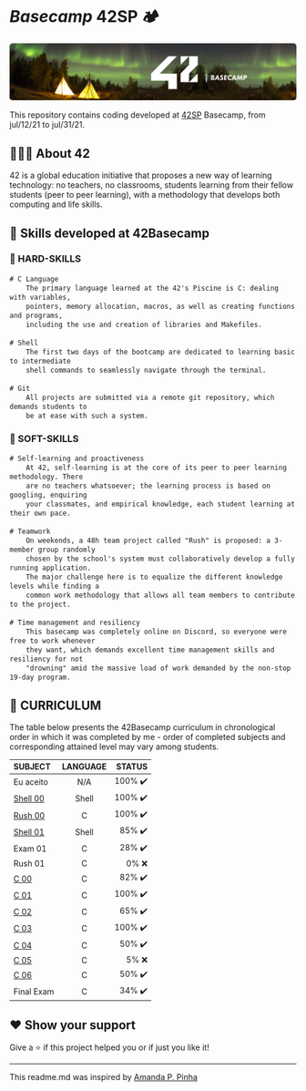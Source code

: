 # _Basecamp_ 42SP 🏕️

<p align="center">
  <img alt="basecamp-banner" src="./src/banner.png" style="border-radius:5px;" />
</p>

This repository contains coding developed at [42SP](https://www.42sp.org.br/) Basecamp, from jul/12/21 to jul/31/21.

## 👨🏻‍💻 About 42

42 is a global education initiative that proposes a new way of learning technology: no teachers, no classrooms, students learning from their fellow students (peer to peer learning), with a methodology that develops both computing and life skills.

## 🚀 Skills developed at 42Basecamp

### 🔩 HARD-SKILLS

    # C Language
    	The primary language learned at the 42's Piscine is C: dealing with variables,
    	pointers, memory allocation, macros, as well as creating functions and programs,
    	including the use and creation of libraries and Makefiles.

    # Shell
    	The first two days of the bootcamp are dedicated to learning basic to intermediate
    	shell commands to seamlessly navigate through the terminal.

    # Git
    	All projects are submitted via a remote git repository, which demands students to
    	be at ease with such a system.

### 💖 SOFT-SKILLS

    # Self-learning and proactiveness
    	At 42, self-learning is at the core of its peer to peer learning methodology. There
    	are no teachers whatsoever; the learning process is based on googling, enquiring
    	your classmates, and empirical knowledge, each student learning at their own pace.

    # Teamwork
    	On weekends, a 48h team project called "Rush" is proposed: a 3-member group randomly
    	chosen by the school's system must collaboratively develop a fully running application.
    	The major challenge here is to equalize the different knowledge levels while finding a
    	common work methodology that allows all team members to contribute to the project.

    # Time management and resiliency
    	This basecamp was completely online on Discord, so everyone were free to work whenever
    	they want, which demands excellent time management skills and resiliency for not
    	"drowning" amid the massive load of work demanded by the non-stop 19-day program.

## 📜 CURRICULUM

The table below presents the 42Basecamp curriculum in chronological order in which it was completed by me - order of completed subjects and corresponding attained level may vary among students.

| SUBJECT               | LANGUAGE |                  STATUS |
| :-------------------- | :------: | ----------------------: |
| Eu aceito             |   N/A    | 100% :heavy_check_mark: |
| [Shell 00](./Shell00) |  Shell   | 100% :heavy_check_mark: |
| [Rush 00](./Rush00)   |    C     | 100% :heavy_check_mark: |
| [Shell 01](./Shell01) |  Shell   |  85% :heavy_check_mark: |
| Exam 01               |    C     |  28% :heavy_check_mark: |
| Rush 01               |    C     |                  0% :x: |
| [C 00](./C00)         |    C     |  82% :heavy_check_mark: |
| [C 01](./C01)         |    C     | 100% :heavy_check_mark: |
| [C 02](./C02)         |    C     |  65% :heavy_check_mark: |
| [C 03](./C03)         |    C     | 100% :heavy_check_mark: |
| [C 04](./C04)         |    C     |  50% :heavy_check_mark: |
| [C 05](./C05)         |    C     |                  5% :x: |
| [C 06](./C06)         |    C     |  50% :heavy_check_mark: |
| Final Exam            |    C     |  34% :heavy_check_mark: |

## ❤ Show your support

Give a ⭐️ if this project helped you or if just you like it!

---

This readme.md was inspired by [Amanda P. Pinha](https://github.com/appinha/)
